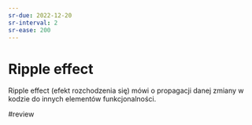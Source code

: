 ```yaml
---
sr-due: 2022-12-20
sr-interval: 2
sr-ease: 200
---
```


# Ripple effect

Ripple effect (efekt rozchodzenia się) mówi o propagacji danej zmiany w kodzie do innych elementów funkcjonalności. 

#review